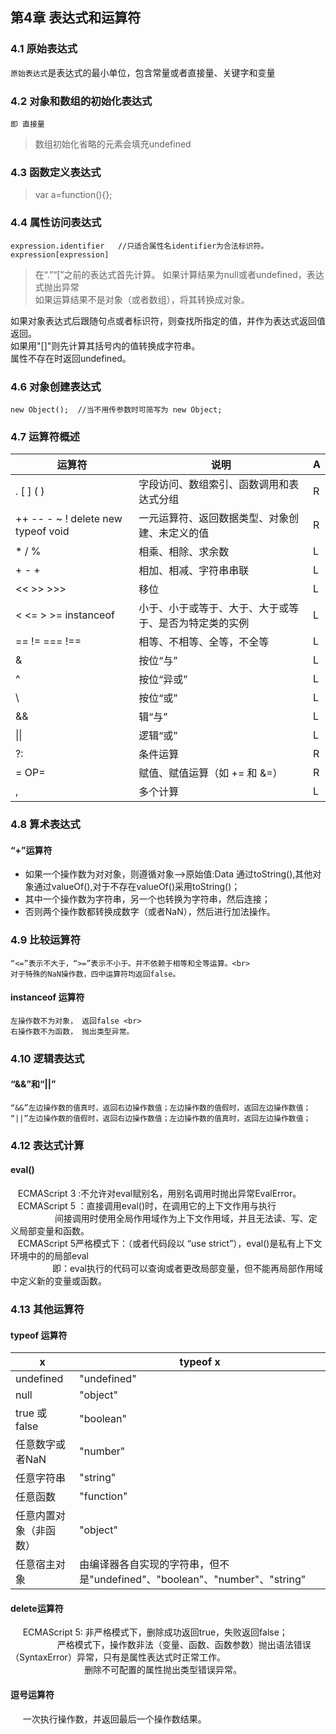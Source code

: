 ## 第4章 表达式和运算符
### 4.1 原始表达式
   `原始表达式`是表达式的最小单位，包含常量或者直接量、关键字和变量
### 4.2 对象和数组的初始化表达式
    即 直接量
>数组初始化省略的元素会填充undefined
### 4.3 函数定义表达式
>var a=function(){};
### 4.4 属性访问表达式
    expression.identifier   //只适合属性名identifier为合法标识符。
    expression[expression]
>在“.”“\[”之前的表达式首先计算。
如果计算结果为null或者undefined，表达式抛出异常 <br>
如果运算结果不是对象（或者数组），将其转换成对象。 <br>

如果对象表达式后跟随句点或者标识符，则查找所指定的值，并作为表达式返回值返回。<br>
  如果用"[]"则先计算其括号内的值转换成字符串。<br>
属性不存在时返回undefined。<br>
>
### 4.6 对象创建表达式
    new Object();  //当不用传参数时可简写为 new Object;
### 4.7 运算符概述

运算符 | 说明 | A 
---- | ------|---
\. \[ \] ( ) |  字段访问、数组索引、函数调用和表达式分组| R
++ -- - ~ ! delete new typeof void | 一元运算符、返回数据类型、对象创建、未定义的值| R
\* \/ %  | 相乘、相除、求余数| L
\+ \- \+ | 相加、相减、字符串串联| L
<< \>\> \>\>\> | 移位| L
\< \<= \> \>= instanceof | 小于、小于或等于、大于、大于或等于、是否为特定类的实例| L
== != === !== | 相等、不相等、全等，不全等 | L
& | 按位“与”| L
^ | 按位“异或”| L
\\ | 按位“或”| L
&& | 辑“与”| L
\|\| | 逻辑“或”| L
?: | 条件运算| R
= OP= | 赋值、赋值运算（如 += 和 &=）| R
, | 多个计算|L
    
### 4.8 算术表达式
#### “+”运算符
* 如果一个操作数为对对象，则遵循对象-->原始值:Data 通过toString(),其他对象通过valueOf(),对于不存在valueOf()采用toString()；
* 其中一个操作数为字符串，另一个也转换为字符串，然后连接；
* 否则两个操作数都转换成数字（或者NaN），然后进行加法操作。
### 4.9 比较运算符
    “<=”表示不大于，“>=”表示不小于。并不依赖于相等和全等运算。<br>
    对于特殊的NaN操作数，四中运算符均返回false。
#### instanceof 运算符
    左操作数不为对象， 返回false <br>
    右操作数不为函数， 抛出类型异常。
### 4.10 逻辑表达式
#### “&&”和“||”
    “&&”左边操作数的值真时，返回右边操作数值；左边操作数的值假时，返回左边操作数值；
    “||”左边操作数的值假时，返回右边操作数值；左边操作数的值真时，返回左边操作数值；
### 4.12 表达式计算
#### eval()
    ECMAScript 3 :不允许对eval赋别名，用别名调用时抛出异常EvalError。<br>
    ECMAScript 5 ：直接调用eval()时，在调用它的上下文作用与执行<br>
                   间接调用时使用全局作用域作为上下文作用域，并且无法读、写、定义局部变量和函数。<br>
     ECMAScript 5严格模式下：（或者代码段以 “use strict”），eval()是私有上下文环境中的的局部eval<br>
                  即：eval执行的代码可以查询或者更改局部变量，但不能再局部作用域中定义新的变量或函数。<br>
### 4.13 其他运算符
#### typeof 运算符
x | typeof x
---|-----
undefined | "undefined"
null | "object"
true 或 false  |"boolean"
任意数字或者NaN | "number"
任意字符串 | "string"
任意函数 | "function"
任意内置对象（非函数）| "object"
任意宿主对象 | 由编译器各自实现的字符串，但不是"undefined"、"boolean"、"number"、"string"
#### delete运算符
      ECMAScript 5: 非严格模式下，删除成功返回true，失败返回false；<br>
                    严格模式下，操作数非法（变量、函数、函数参数）抛出语法错误（SyntaxError）异常，只有是属性表达式时正常工作。<br>
                               删除不可配置的属性抛出类型错误异常。<br>
#### 逗号运算符
      一次执行操作数，并返回最后一个操作数结果。
